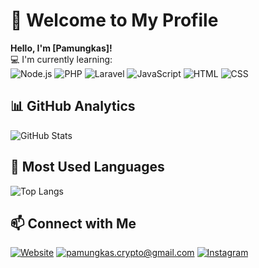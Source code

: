 # 👋 Welcome to My Profile

**Hello, I'm [Pamungkas]!**  
💻 I'm currently learning:  
![Node.js](https://img.shields.io/badge/Node.js-339933?style=flat&logo=node.js&logoColor=white)
![PHP](https://img.shields.io/badge/PHP-777BB4?style=flat&logo=php&logoColor=white)
![Laravel](https://img.shields.io/badge/Laravel-FF2D20?style=flat&logo=laravel&logoColor=white)
![JavaScript](https://img.shields.io/badge/JavaScript-F7DF1E?style=flat&logo=javascript&logoColor=black)
![HTML](https://img.shields.io/badge/HTML5-E34F26?style=flat&logo=html5&logoColor=white)
![CSS](https://img.shields.io/badge/CSS3-1572B6?style=flat&logo=css3&logoColor=white)

## 📊 GitHub Analytics
![GitHub Stats](https://github-readme-stats.vercel.app/api?username=takiya10&show_icons=true&theme=dark)

## 🎨 Most Used Languages
![Top Langs](https://github-readme-stats.vercel.app/api/top-langs/?username=yourusername&layout=compact&theme=dark)

## 📫 Connect with Me
[![Website](https://img.shields.io/badge/Website-blue?style=flat&logo=google-chrome)](https://yourwebsite.com)
[![pamungkas.crypto@gmail.com](https://img.shields.io/badge/Email-red?style=flat&logo=gmail)](mailto:youremail@gmail.com)
[![Instagram](https://img.shields.io/badge/Instagram-E4405F?style=flat&logo=instagram&logoColor=white)](https://instagram.com/yourusername)


